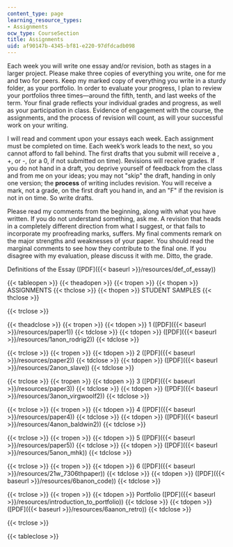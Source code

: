 ```yaml
---
content_type: page
learning_resource_types:
- Assignments
ocw_type: CourseSection
title: Assignments
uid: af90147b-4345-bf81-e220-97dfdcadb098
---
```


Each week you will write one essay and/or revision, both as stages in a larger project. Please make three copies of everything you write, one for me and two for peers. Keep my marked copy of everything you write in a sturdy folder, as your portfolio. In order to evaluate your progress, I plan to review your portfolios three times—around the fifth, tenth, and last weeks of the term. Your final grade reflects your individual grades and progress, as well as your participation in class. Evidence of engagement with the course, the assignments, and the process of revision will count, as will your successful work on your writing.

I will read and comment upon your essays each week. Each assignment must be completed on time. Each week’s work leads to the next, so you cannot afford to fall behind. The first drafts that you submit will receive a , +, or -, (or a 0, if not submitted on time). Revisions will receive grades. If you do not hand in a draft, you deprive yourself of feedback from the class and from me on your ideas; you may not "skip" the draft, handing in only one version; the **process** of writing includes revision. You will receive a mark, not a grade, on the first draft you hand in, and an "F" if the revision is not in on time. So write drafts.

Please read my comments from the beginning, along with what you have written. If you do not understand something, ask me. A revision that heads in a completely different direction from what I suggest, or that fails to incorporate my proofreading marks, suffers. My final comments remark on the major strengths and weaknesses of your paper. You should read the marginal comments to see how they contribute to the final one. If you disagree with my evaluation, please discuss it with me. Ditto, the grade.

Definitions of the Essay ([PDF]({{< baseurl >}}/resources/def_of_essay))

{{< tableopen >}}
{{< theadopen >}}
{{< tropen >}}
{{< thopen >}}
ASSIGNMENTS
{{< thclose >}}
{{< thopen >}}
STUDENT SAMPLES
{{< thclose >}}

{{< trclose >}}

{{< theadclose >}}
{{< tropen >}}
{{< tdopen >}}
1 ([PDF]({{< baseurl >}}/resources/paper1))
{{< tdclose >}}
{{< tdopen >}}
([PDF]({{< baseurl >}}/resources/1anon_rodrig2))
{{< tdclose >}}

{{< trclose >}}
{{< tropen >}}
{{< tdopen >}}
2 ([PDF]({{< baseurl >}}/resources/paper2))
{{< tdclose >}}
{{< tdopen >}}
([PDF]({{< baseurl >}}/resources/2anon_slave))
{{< tdclose >}}

{{< trclose >}}
{{< tropen >}}
{{< tdopen >}}
3 ([PDF]({{< baseurl >}}/resources/paper3))
{{< tdclose >}}
{{< tdopen >}}
([PDF]({{< baseurl >}}/resources/3anon_virgwoolf2))
{{< tdclose >}}

{{< trclose >}}
{{< tropen >}}
{{< tdopen >}}
4 ([PDF]({{< baseurl >}}/resources/paper4))
{{< tdclose >}}
{{< tdopen >}}
([PDF]({{< baseurl >}}/resources/4anon_baldwin2))
{{< tdclose >}}

{{< trclose >}}
{{< tropen >}}
{{< tdopen >}}
5 ([PDF]({{< baseurl >}}/resources/paper5))
{{< tdclose >}}
{{< tdopen >}}
([PDF]({{< baseurl >}}/resources/5anon_mhk))
{{< tdclose >}}

{{< trclose >}}
{{< tropen >}}
{{< tdopen >}}
6 ([PDF]({{< baseurl >}}/resources/21w_7306thpaper))
{{< tdclose >}}
{{< tdopen >}}
([PDF]({{< baseurl >}}/resources/6banon_code))
{{< tdclose >}}

{{< trclose >}}
{{< tropen >}}
{{< tdopen >}}
Portfolio ([PDF]({{< baseurl >}}/resources/introduction_to_portfolio))
{{< tdclose >}}
{{< tdopen >}}
([PDF]({{< baseurl >}}/resources/6aanon_retro))
{{< tdclose >}}

{{< trclose >}}

{{< tableclose >}}